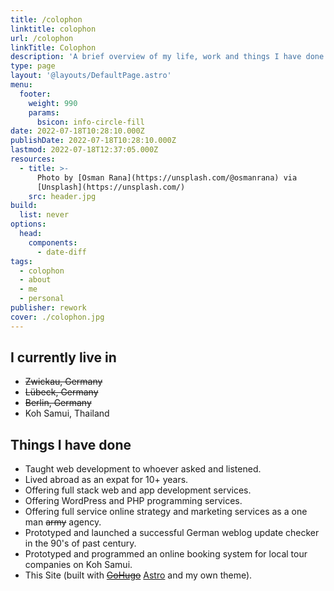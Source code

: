 ```yaml
---
title: /colophon
linktitle: colophon
url: /colophon
linkTitle: Colophon
description: 'A brief overview of my life, work and things I have done.'
type: page
layout: '@layouts/DefaultPage.astro'
menu:
  footer:
    weight: 990
    params:
      bsicon: info-circle-fill
date: 2022-07-18T10:28:10.000Z
publishDate: 2022-07-18T10:28:10.000Z
lastmod: 2022-07-18T12:37:05.000Z
resources:
  - title: >-
      Photo by [Osman Rana](https://unsplash.com/@osmanrana) via
      [Unsplash](https://unsplash.com/)
    src: header.jpg
build:
  list: never
options:
  head:
    components:
      - date-diff
tags:
  - colophon
  - about
  - me
  - personal
publisher: rework
cover: ./colophon.jpg
---
```


## I currently live in

* ~~Zwickau, Germany~~
* ~~Lübeck, Germany~~
* ~~Berlin, Germany~~
* Koh Samui, Thailand

## Things I have done

* Taught web development to whoever asked and listened.
* Lived abroad as an expat for <date-diff date="2005-01-08" format="Y">10</date-diff>+ years.
* Offering full stack web and app development services.
* Offering WordPress and PHP programming services.
* Offering full service online strategy and marketing services as a one man ~~army~~ agency.
* Prototyped and launched a successful German weblog update checker in the 90's of past century.
* Prototyped and programmed an online booking system for local tour companies on Koh Samui.
* This Site (built with ~~[GoHugo](https://gohugo.io)~~ [Astro](https://astro.build/) and my own theme).
